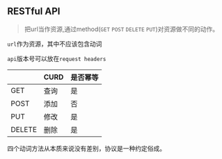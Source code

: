 ## RESTful API
> 把url当作资源,通过method(`GET` `POST` `DELETE` `PUT`)对资源做不同的动作。


`url`作为资源，其中不应该包含动词

`api`版本号可以放在`request headers`



||CURD|是否幂等|
|---|---|---|
|GET| 查询|是|
|POST|添加|否|
|PUT| 修改|是|
|DELETE|删除|是|


四个动词方法从本质来说没有差别，协议是一种约定俗成。

